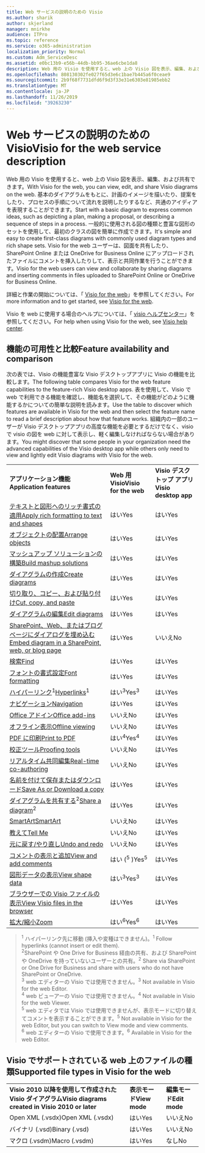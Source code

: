 ```yaml
---
title: Web サービスの説明のための Visio
ms.author: sharik
author: skjerland
manager: mnirkhe
audience: ITPro
ms.topic: reference
ms.service: o365-administration
localization_priority: Normal
ms.custom: Adm_ServiceDesc
ms.assetid: e0bc13b9-e56b-44db-bb95-36ae6cbe1da8
description: Web 用の Visio を使用すると、web 上の Visio 図を表示、編集、および共有できます。
ms.openlocfilehash: 808130302fe027f65d3e6c1bae7b445a6f0ceae9
ms.sourcegitcommit: 2b9f68f7731dfd6f9d3f33e31e6303e81985ebb2
ms.translationtype: MT
ms.contentlocale: ja-JP
ms.lasthandoff: 11/26/2019
ms.locfileid: "39263230"
---
```

# <a name="visio-for-the-web-service-description"></a><span data-ttu-id="aedb8-103">Web サービスの説明のための Visio</span><span class="sxs-lookup"><span data-stu-id="aedb8-103">Visio for the web service description</span></span>

<span data-ttu-id="aedb8-104">Web 用の Visio を使用すると、web 上の Visio 図を表示、編集、および共有できます。</span><span class="sxs-lookup"><span data-stu-id="aedb8-104">With Visio for the web, you can view, edit, and share Visio diagrams on the web.</span></span> <span data-ttu-id="aedb8-105">基本のダイアグラムをもとに、計画のイメージを描いたり、提案をしたり、プロセスの手順について流れを説明したりするなど、共通のアイディアを表現することができます。</span><span class="sxs-lookup"><span data-stu-id="aedb8-105">Start with a basic diagram to express common ideas, such as depicting a plan, making a proposal, or describing a sequence of steps in a process.</span></span> <span data-ttu-id="aedb8-106">一般的に使用される図の種類と豊富な図形のセットを使用して、最初のクラスの図を簡単に作成できます。</span><span class="sxs-lookup"><span data-stu-id="aedb8-106">It's simple and easy to create first-class diagrams with commonly used diagram types and rich shape sets.</span></span> <span data-ttu-id="aedb8-107">Visio for the web ユーザーは、図面を共有したり、SharePoint Online または OneDrive for Business Online にアップロードされたファイルにコメントを挿入したりして、表示と共同作業を行うことができます。</span><span class="sxs-lookup"><span data-stu-id="aedb8-107">Visio for the web users can view and collaborate by sharing diagrams and inserting comments in files uploaded to SharePoint Online or OneDrive for Business Online.</span></span>
  
<span data-ttu-id="aedb8-108">詳細と作業の開始については、「 [Visio for the web](https://products.office.com/en-US/visio/visio-online)」を参照してください。</span><span class="sxs-lookup"><span data-stu-id="aedb8-108">For more information and to get started, see [Visio for the web](https://products.office.com/en-US/visio/visio-online).</span></span>
  
<span data-ttu-id="aedb8-109">Visio を web に使用する場合のヘルプについては、「 [visio ヘルプセンター](https://support.office.com/visio)」を参照してください。</span><span class="sxs-lookup"><span data-stu-id="aedb8-109">For help when using Visio for the web, see [Visio help center](https://support.office.com/visio).</span></span>
  
## <a name="feature-availability-and-comparison"></a><span data-ttu-id="aedb8-110">機能の可用性と比較</span><span class="sxs-lookup"><span data-stu-id="aedb8-110">Feature availability and comparison</span></span>

<span data-ttu-id="aedb8-111">次の表では、Visio の機能豊富な Visio デスクトップアプリに Visio の機能を比較します。</span><span class="sxs-lookup"><span data-stu-id="aedb8-111">The following table compares Visio for the web feature capabilities to the feature-rich Visio desktop apps.</span></span> <span data-ttu-id="aedb8-112">表を使用して、Visio で web で利用できる機能を確認し、機能名を選択して、その機能がどのように機能するかについての簡単な説明を読みます。</span><span class="sxs-lookup"><span data-stu-id="aedb8-112">Use the table to discover which features are available in Visio for the web and then select the feature name to read a brief description about how that feature works.</span></span> <span data-ttu-id="aedb8-113">組織内の一部のユーザーが Visio デスクトップアプリの高度な機能を必要とするだけでなく、visio で visio の図を web に対して表示し、軽く編集しなければならない場合があります。</span><span class="sxs-lookup"><span data-stu-id="aedb8-113">You might discover that some people in your organization need the advanced capabilities of the Visio desktop app while others only need to view and lightly edit Visio diagrams with Visio for the web.</span></span> 
  
||||
|:-----|:-----|:-----|
|<span data-ttu-id="aedb8-114">**アプリケーション機能**</span><span class="sxs-lookup"><span data-stu-id="aedb8-114">**Application features**</span></span> <br/> |<span data-ttu-id="aedb8-115">**Web 用 Visio**</span><span class="sxs-lookup"><span data-stu-id="aedb8-115">**Visio for the web**</span></span> <br/> |<span data-ttu-id="aedb8-116">**Visio デスクトップ アプリ**</span><span class="sxs-lookup"><span data-stu-id="aedb8-116">**Visio desktop app**</span></span> <br/> |
|[<span data-ttu-id="aedb8-117">テキストと図形へのリッチ書式の適用</span><span class="sxs-lookup"><span data-stu-id="aedb8-117">Apply rich formatting to text and shapes</span></span>](visio-online.md#apply-rich-formatting-to-text-and-shapes) <br/> |<span data-ttu-id="aedb8-118">はい</span><span class="sxs-lookup"><span data-stu-id="aedb8-118">Yes</span></span>  <br/> |<span data-ttu-id="aedb8-119">はい</span><span class="sxs-lookup"><span data-stu-id="aedb8-119">Yes</span></span>  <br/> |
|[<span data-ttu-id="aedb8-120">オブジェクトの配置</span><span class="sxs-lookup"><span data-stu-id="aedb8-120">Arrange objects</span></span>](visio-online.md#arrange-objects) <br/> |<span data-ttu-id="aedb8-121">はい</span><span class="sxs-lookup"><span data-stu-id="aedb8-121">Yes</span></span>  <br/> |<span data-ttu-id="aedb8-122">はい</span><span class="sxs-lookup"><span data-stu-id="aedb8-122">Yes</span></span>  <br/> |
|[<span data-ttu-id="aedb8-123">マッシュアップ ソリューションの構築</span><span class="sxs-lookup"><span data-stu-id="aedb8-123">Build mashup solutions</span></span>](visio-online.md#build-mashup-solutions) <br/> |<span data-ttu-id="aedb8-124">はい</span><span class="sxs-lookup"><span data-stu-id="aedb8-124">Yes</span></span>  <br/> |<span data-ttu-id="aedb8-125">はい</span><span class="sxs-lookup"><span data-stu-id="aedb8-125">Yes</span></span>  <br/> |
|[<span data-ttu-id="aedb8-126">ダイアグラムの作成</span><span class="sxs-lookup"><span data-stu-id="aedb8-126">Create diagrams</span></span>](visio-online.md#create-diagrams) <br/> |<span data-ttu-id="aedb8-127">はい</span><span class="sxs-lookup"><span data-stu-id="aedb8-127">Yes</span></span>  <br/> |<span data-ttu-id="aedb8-128">はい</span><span class="sxs-lookup"><span data-stu-id="aedb8-128">Yes</span></span>  <br/> |
|[<span data-ttu-id="aedb8-129">切り取り、コピー、および貼り付け</span><span class="sxs-lookup"><span data-stu-id="aedb8-129">Cut, copy, and paste</span></span>](visio-online.md#cut-copy-and-paste) <br/> |<span data-ttu-id="aedb8-130">はい</span><span class="sxs-lookup"><span data-stu-id="aedb8-130">Yes</span></span>  <br/> |<span data-ttu-id="aedb8-131">はい</span><span class="sxs-lookup"><span data-stu-id="aedb8-131">Yes</span></span>  <br/> |
|[<span data-ttu-id="aedb8-132">ダイアグラムの編集</span><span class="sxs-lookup"><span data-stu-id="aedb8-132">Edit diagrams</span></span>](visio-online.md#edit-diagrams) <br/> |<span data-ttu-id="aedb8-133">はい</span><span class="sxs-lookup"><span data-stu-id="aedb8-133">Yes</span></span>  <br/> |<span data-ttu-id="aedb8-134">はい</span><span class="sxs-lookup"><span data-stu-id="aedb8-134">Yes</span></span>  <br/> |
|[<span data-ttu-id="aedb8-135">SharePoint、Web、またはブログ ページにダイアログを埋め込む</span><span class="sxs-lookup"><span data-stu-id="aedb8-135">Embed diagram in a SharePoint, web, or blog page</span></span>](visio-online.md#embed-diagram-in-a-sharepoint-web-or-blog-page) <br/> |<span data-ttu-id="aedb8-136">はい</span><span class="sxs-lookup"><span data-stu-id="aedb8-136">Yes</span></span>  <br/> |<span data-ttu-id="aedb8-137">いいえ</span><span class="sxs-lookup"><span data-stu-id="aedb8-137">No</span></span>  <br/> |
|[<span data-ttu-id="aedb8-138">検索</span><span class="sxs-lookup"><span data-stu-id="aedb8-138">Find</span></span>](visio-online.md#find) <br/> |<span data-ttu-id="aedb8-139">はい</span><span class="sxs-lookup"><span data-stu-id="aedb8-139">Yes</span></span>  <br/> |<span data-ttu-id="aedb8-140">はい</span><span class="sxs-lookup"><span data-stu-id="aedb8-140">Yes</span></span>  <br/> |
|[<span data-ttu-id="aedb8-141">フォントの書式設定</span><span class="sxs-lookup"><span data-stu-id="aedb8-141">Font formatting</span></span>](visio-online.md#font-formatting) <br/> |<span data-ttu-id="aedb8-142">はい</span><span class="sxs-lookup"><span data-stu-id="aedb8-142">Yes</span></span>  <br/> |<span data-ttu-id="aedb8-143">はい</span><span class="sxs-lookup"><span data-stu-id="aedb8-143">Yes</span></span>  <br/> |
|<span data-ttu-id="aedb8-144">[ハイパーリンク](visio-online.md#hyperlinks)<sup>1</sup></span><span class="sxs-lookup"><span data-stu-id="aedb8-144">[Hyperlinks](visio-online.md#hyperlinks)<sup>1</sup></span></span> <br/> |<span data-ttu-id="aedb8-145">はい<sup>3</sup></span><span class="sxs-lookup"><span data-stu-id="aedb8-145">Yes<sup>3</sup></span></span> <br/> |<span data-ttu-id="aedb8-146">はい</span><span class="sxs-lookup"><span data-stu-id="aedb8-146">Yes</span></span>  <br/> |
|[<span data-ttu-id="aedb8-147">ナビゲーション</span><span class="sxs-lookup"><span data-stu-id="aedb8-147">Navigation</span></span>](visio-online.md#navigation) <br/> |<span data-ttu-id="aedb8-148">はい</span><span class="sxs-lookup"><span data-stu-id="aedb8-148">Yes</span></span>  <br/> |<span data-ttu-id="aedb8-149">はい</span><span class="sxs-lookup"><span data-stu-id="aedb8-149">Yes</span></span>  <br/> |
|[<span data-ttu-id="aedb8-150">Office アドイン</span><span class="sxs-lookup"><span data-stu-id="aedb8-150">Office add-ins</span></span>](visio-online.md#office-add-ins) <br/> |<span data-ttu-id="aedb8-151">いいえ</span><span class="sxs-lookup"><span data-stu-id="aedb8-151">No</span></span>  <br/> |<span data-ttu-id="aedb8-152">はい</span><span class="sxs-lookup"><span data-stu-id="aedb8-152">Yes</span></span>  <br/> |
|[<span data-ttu-id="aedb8-153">オフライン表示</span><span class="sxs-lookup"><span data-stu-id="aedb8-153">Offline viewing</span></span>](visio-online.md#offline-viewing) <br/> |<span data-ttu-id="aedb8-154">いいえ</span><span class="sxs-lookup"><span data-stu-id="aedb8-154">No</span></span>  <br/> |<span data-ttu-id="aedb8-155">はい</span><span class="sxs-lookup"><span data-stu-id="aedb8-155">Yes</span></span>  <br/> |
|[<span data-ttu-id="aedb8-156">PDF に印刷</span><span class="sxs-lookup"><span data-stu-id="aedb8-156">Print to PDF</span></span>](visio-online.md#print-to-pdf) <br/> |<span data-ttu-id="aedb8-157">はい<sup>4</sup></span><span class="sxs-lookup"><span data-stu-id="aedb8-157">Yes<sup>4</sup></span></span> <br/> |<span data-ttu-id="aedb8-158">はい</span><span class="sxs-lookup"><span data-stu-id="aedb8-158">Yes</span></span>  <br/> |
|[<span data-ttu-id="aedb8-159">校正ツール</span><span class="sxs-lookup"><span data-stu-id="aedb8-159">Proofing tools</span></span>](visio-online.md#proofing-tools) <br/> |<span data-ttu-id="aedb8-160">いいえ</span><span class="sxs-lookup"><span data-stu-id="aedb8-160">No</span></span>  <br/> |<span data-ttu-id="aedb8-161">はい</span><span class="sxs-lookup"><span data-stu-id="aedb8-161">Yes</span></span>  <br/> |
|[<span data-ttu-id="aedb8-162">リアルタイム共同編集</span><span class="sxs-lookup"><span data-stu-id="aedb8-162">Real-time co-authoring</span></span>](visio-online.md#real-time-co-authoring) <br/> |<span data-ttu-id="aedb8-163">いいえ</span><span class="sxs-lookup"><span data-stu-id="aedb8-163">No</span></span>  <br/> |<span data-ttu-id="aedb8-164">はい</span><span class="sxs-lookup"><span data-stu-id="aedb8-164">Yes</span></span>  <br/> |
|[<span data-ttu-id="aedb8-165">名前を付けて保存またはダウンロード</span><span class="sxs-lookup"><span data-stu-id="aedb8-165">Save As or Download a copy</span></span>](visio-online.md#save-as-or-download-a-copy) <br/> |<span data-ttu-id="aedb8-166">はい</span><span class="sxs-lookup"><span data-stu-id="aedb8-166">Yes</span></span>  <br/> |<span data-ttu-id="aedb8-167">はい</span><span class="sxs-lookup"><span data-stu-id="aedb8-167">Yes</span></span>  <br/> |
|<span data-ttu-id="aedb8-168">[ダイアグラムを共有する](visio-online.md#share-a-diagram)<sup>2</sup></span><span class="sxs-lookup"><span data-stu-id="aedb8-168">[Share a diagram](visio-online.md#share-a-diagram)<sup>2</sup></span></span> <br/> |<span data-ttu-id="aedb8-169">はい</span><span class="sxs-lookup"><span data-stu-id="aedb8-169">Yes</span></span>  <br/> |<span data-ttu-id="aedb8-170">はい</span><span class="sxs-lookup"><span data-stu-id="aedb8-170">Yes</span></span>  <br/> |
|[<span data-ttu-id="aedb8-171">SmartArt</span><span class="sxs-lookup"><span data-stu-id="aedb8-171">SmartArt</span></span>](visio-online.md#smartart) <br/> |<span data-ttu-id="aedb8-172">いいえ</span><span class="sxs-lookup"><span data-stu-id="aedb8-172">No</span></span>  <br/> |<span data-ttu-id="aedb8-173">はい</span><span class="sxs-lookup"><span data-stu-id="aedb8-173">Yes</span></span>  <br/> |
|[<span data-ttu-id="aedb8-174">教えて</span><span class="sxs-lookup"><span data-stu-id="aedb8-174">Tell Me</span></span>](visio-online.md#tell-me) <br/> |<span data-ttu-id="aedb8-175">いいえ</span><span class="sxs-lookup"><span data-stu-id="aedb8-175">No</span></span>  <br/> |<span data-ttu-id="aedb8-176">はい</span><span class="sxs-lookup"><span data-stu-id="aedb8-176">Yes</span></span>  <br/> |
|[<span data-ttu-id="aedb8-177">元に戻す/やり直し</span><span class="sxs-lookup"><span data-stu-id="aedb8-177">Undo and redo</span></span>](visio-online.md#undo-and-redo) <br/> |<span data-ttu-id="aedb8-178">いいえ</span><span class="sxs-lookup"><span data-stu-id="aedb8-178">No</span></span>  <br/> |<span data-ttu-id="aedb8-179">はい</span><span class="sxs-lookup"><span data-stu-id="aedb8-179">Yes</span></span>  <br/> |
|[<span data-ttu-id="aedb8-180">コメントの表示と追加</span><span class="sxs-lookup"><span data-stu-id="aedb8-180">View and add comments</span></span>](visio-online.md#view-and-add-comments) <br/> |<span data-ttu-id="aedb8-181">はい (<sup>5</sup> )</span><span class="sxs-lookup"><span data-stu-id="aedb8-181">Yes<sup>5</sup></span></span> <br/> |<span data-ttu-id="aedb8-182">はい</span><span class="sxs-lookup"><span data-stu-id="aedb8-182">Yes</span></span>  <br/> |
|[<span data-ttu-id="aedb8-183">図形データの表示</span><span class="sxs-lookup"><span data-stu-id="aedb8-183">View shape data</span></span>](visio-online.md#view-shape-data) <br/> |<span data-ttu-id="aedb8-184">はい<sup>3</sup></span><span class="sxs-lookup"><span data-stu-id="aedb8-184">Yes<sup>3</sup></span></span> <br/> |<span data-ttu-id="aedb8-185">はい</span><span class="sxs-lookup"><span data-stu-id="aedb8-185">Yes</span></span>  <br/> |
|[<span data-ttu-id="aedb8-186">ブラウザーでの Visio ファイルの表示</span><span class="sxs-lookup"><span data-stu-id="aedb8-186">View Visio files in the browser</span></span>](visio-online.md#view-visio-files-in-the-browser) <br/> |<span data-ttu-id="aedb8-187">はい</span><span class="sxs-lookup"><span data-stu-id="aedb8-187">Yes</span></span>  <br/> |<span data-ttu-id="aedb8-188">はい</span><span class="sxs-lookup"><span data-stu-id="aedb8-188">Yes</span></span>  <br/> |
|[<span data-ttu-id="aedb8-189">拡大/縮小</span><span class="sxs-lookup"><span data-stu-id="aedb8-189">Zoom</span></span>](visio-online.md#zoom) <br/> |<span data-ttu-id="aedb8-190">はい<sup>6</sup></span><span class="sxs-lookup"><span data-stu-id="aedb8-190">Yes<sup>6</sup></span></span> <br/> |<span data-ttu-id="aedb8-191">はい</span><span class="sxs-lookup"><span data-stu-id="aedb8-191">Yes</span></span>  <br/> |
   
> <span data-ttu-id="aedb8-192"><sup>1</sup> ハイパーリンク先に移動 (挿入や変種はできません)。</span><span class="sxs-lookup"><span data-stu-id="aedb8-192"><sup>1</sup> Follow hyperlinks (cannot insert or edit them).</span></span> 
<br/><span data-ttu-id="aedb8-193"><sup>2</sup>SharePoint や One Drive for Business 経由の共有、および SharePoint や OneDrive を持っていないユーザーとの共有。</span><span class="sxs-lookup"><span data-stu-id="aedb8-193"><sup>2</sup> Share via SharePoint or One Drive for Business and share with users who do not have SharePoint or OneDrive.</span></span> 
<br/> <span data-ttu-id="aedb8-194"><sup>3</sup> web エディターの Visio では使用できません。</span><span class="sxs-lookup"><span data-stu-id="aedb8-194"><sup>3</sup> Not available in Visio for the web Editor.</span></span>
<br/><span data-ttu-id="aedb8-195"><sup>4</sup> web ビューアーの Visio では使用できません。</span><span class="sxs-lookup"><span data-stu-id="aedb8-195"><sup>4</sup> Not available in Visio for the web Viewer.</span></span> 
<br/><span data-ttu-id="aedb8-196"><sup>5</sup> web エディタでは Visio では使用できませんが、表示モードに切り替えてコメントを表示することができます。</span><span class="sxs-lookup"><span data-stu-id="aedb8-196"><sup>5</sup> Not available in Visio for the web Editor, but you can switch to View mode and view comments.</span></span> 
<br/><span data-ttu-id="aedb8-197"><sup>6</sup> web エディターの Visio で使用できます。</span><span class="sxs-lookup"><span data-stu-id="aedb8-197"><sup>6</sup> Available in Visio for the web Editor.</span></span> 
  
## <a name="supported-file-types-in-visio-for-the-web"></a><span data-ttu-id="aedb8-198">Visio でサポートされている web 上のファイルの種類</span><span class="sxs-lookup"><span data-stu-id="aedb8-198">Supported file types in Visio for the web</span></span>

||||
|:-----|:-----|:-----|
|<span data-ttu-id="aedb8-199">**Visio 2010 以降を使用して作成された Visio ダイアグラム**</span><span class="sxs-lookup"><span data-stu-id="aedb8-199">**Visio diagrams created in Visio 2010 or later**</span></span> <br/> |<span data-ttu-id="aedb8-200">**表示モード**</span><span class="sxs-lookup"><span data-stu-id="aedb8-200">**View mode**</span></span> <br/> |<span data-ttu-id="aedb8-201">**編集モード**</span><span class="sxs-lookup"><span data-stu-id="aedb8-201">**Edit mode**</span></span> <br/> |
|<span data-ttu-id="aedb8-202">Open XML (.vsdx)</span><span class="sxs-lookup"><span data-stu-id="aedb8-202">Open XML (.vsdx)</span></span>  <br/> |<span data-ttu-id="aedb8-203">はい</span><span class="sxs-lookup"><span data-stu-id="aedb8-203">Yes</span></span>  <br/> |<span data-ttu-id="aedb8-204">いいえ</span><span class="sxs-lookup"><span data-stu-id="aedb8-204">No</span></span>  <br/> |
|<span data-ttu-id="aedb8-205">バイナリ (.vsd)</span><span class="sxs-lookup"><span data-stu-id="aedb8-205">Binary (.vsd)</span></span>  <br/> |<span data-ttu-id="aedb8-206">はい</span><span class="sxs-lookup"><span data-stu-id="aedb8-206">Yes</span></span>  <br/> |<span data-ttu-id="aedb8-207">いいえ</span><span class="sxs-lookup"><span data-stu-id="aedb8-207">No</span></span>  <br/> |
|<span data-ttu-id="aedb8-208">マクロ (.vsdm)</span><span class="sxs-lookup"><span data-stu-id="aedb8-208">Macro (.vsdm)</span></span>  <br/> |<span data-ttu-id="aedb8-209">はい</span><span class="sxs-lookup"><span data-stu-id="aedb8-209">Yes</span></span>  <br/> |<span data-ttu-id="aedb8-210">なし</span><span class="sxs-lookup"><span data-stu-id="aedb8-210">No</span></span>  <br/> |
   

